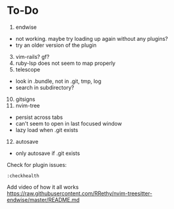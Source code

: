 # To-Do

1. endwise
 - not working. maybe try loading up again without any plugins?
 - try an older version of the plugin
3. vim-rails? gf?
4. ruby-lsp does not seem to map properly
5. telescope
 - look in .bundle, not in .git, tmp, log
 - search in subdirectory?
10. gitsigns
11. nvim-tree
 - persist across tabs
 - can't seem to open in last focused window
 - lazy load when .git exists
12. autosave
 - only autosave if .git exists

Check for plugin issues:
```
:checkhealth
```

Add video of how it all works
https://raw.githubusercontent.com/RRethy/nvim-treesitter-endwise/master/README.md
